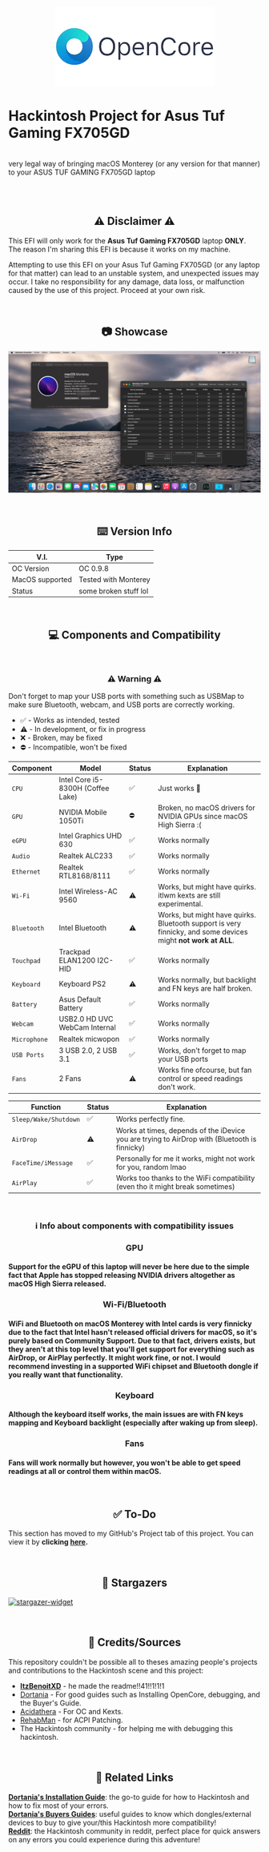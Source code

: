 <!-- made by ItzBenoitXD with the help of BlueprintFramework's README -->
<!-- Header -->
<br/><p align="center">
  <picture>
    <img alt="OpenCore Logo" src="./logo.png">  
  </picture>
  # Hackintosh Project for Asus Tuf Gaming FX705GD
  <br/>
  very legal way of bringing macOS Monterey (or any version for that manner) to your ASUS TUF GAMING FX705GD laptop
  <br/><br/>
</p>

<!-- Disclaimer -->
<br/><h2 align="center">⚠️ Disclaimer ⚠️</h2>

This EFI will only work for the **Asus Tuf Gaming FX705GD** laptop **ONLY**. The reason I'm sharing this EFI is because it works on my machine.

Attempting to use this EFI on your Asus Tuf Gaming FX705GD (or any laptop for that matter) can lead to an unstable system, and unexpected issues may occur. I take no responsibility for any damage, data loss, or malfunction caused by the use of this project. Proceed at your own risk.

<!-- Showcase -->
<br/><h2 align="center">📷 Showcase</h2>

![screenshots](./showcase.jpg)

<!-- Version Info -->
<br/><h2 align="center">⌨️ Version Info</h2>

| V.I.       | Type                                           |
| --------------- | ------------------------------------------------ |
| OC Version             | OC 0.9.8             |
| MacOS supported            | Tested with Monterey           |
| Status           | some broken stuff lol      

<!-- Components & Compatibility -->
<br/><h2 align="center">💻 Components and Compatibility</h2>

<br/><h3 align="center">⚠️ Warning ⚠️</h3>
Don't forget to map your USB ports with something such as USBMap to make sure Bluetooth, webcam, and USB ports are correctly working.

- ✅ - Works as intended, tested
- ⚠️ - In development, or fix in progress
- ❌ - Broken, may be fixed
- ⛔ - Incompatible, won't be fixed

| Component       | Model                                           | Status             | Explanation             |
| --------------- | ------------------------------------------------ | --------------- | ---------------          |
| `CPU`             | Intel Core i5-8300H (Coffee Lake)             | ✅             | Just works 🥶 |
| `GPU`             | NVIDIA Mobile 1050Ti                        | ⛔             | Broken, no macOS drivers for NVIDIA GPUs since macOS High Sierra :( |
| `eGPU`            | Intel Graphics UHD 630                       | ✅             | Works normally |
| `Audio`           | Realtek ALC233                                | ✅             | Works normally |
| `Ethernet`        | Realtek RTL8168/8111                         | ✅             | Works normally |
| `Wi-Fi`          | Intel Wireless-AC 9560                  | ⚠️ | Works, but might have quirks. itlwm kexts are still experimental. | 
| `Bluetooth`      | Intel Bluetooth                              | ⚠️ | Works, but might have quirks. Bluetooth support is very finnicky, and some devices might **not work at ALL**. | 
| `Touchpad`       | Trackpad ELAN1200 I2C-HID                    | ✅             | Works normally | 
| `Keyboard`       | Keyboard PS2                                 | ⚠️             | Works normally, but backlight and FN keys are half broken. | 
| `Battery`        | Asus Default Battery                         | ✅             | Works normally | 
| `Webcam`         | USB2.0 HD UVC WebCam Internal                                              | ✅             | Works normally | 
| `Microphone`     | Realtek micwopon                                            | ✅             | Works normally | 
| `USB Ports`     | 3 USB 2.0, 2 USB 3.1                                         | ✅             | Works, don't forget to map your USB ports | 
| `Fans`           | 2 Fans                                              | ⚠️             | Works fine ofcourse, but fan control or speed readings don't work. |

| Function       | Status             | Explanation |  
| --------------- | --------------- | --------------- |
| `Sleep/Wake/Shutdown`  | ✅             | Works perfectly fine. |
| `AirDrop`  | ⚠️             | Works at times, depends of the iDevice you are trying to AirDrop with (Bluetooth is finnicky) |
| `FaceTime/iMessage`  | ✅             | Personally for me it works, might not work for you, random lmao |
| `AirPlay`  | ✅             | Works too thanks to the WiFi compatibility (even tho it might break sometimes) |

<br/><h3 align="center">ℹ️ Info about components with compatibility issues</h3>

<h3 align="center">GPU</h3>

#### Support for the eGPU of this laptop will never be here due to the simple fact that Apple has stopped releasing NVIDIA drivers altogether as macOS High Sierra released.

<h3 align="center">Wi-Fi/Bluetooth</h3>

#### WiFi and Bluetooth on macOS Monterey with Intel cards is very finnicky due to the fact that Intel hasn't released official drivers for macOS, so it's purely based on Community Support. Due to that fact, drivers exists, but they aren't at this top level that you'll get support for everything such as AirDrop, or AirPlay perfectly. It might work fine, or not. I would recommend investing in a supported WiFi chipset and Bluetooth dongle if you really want that functionality.

<h3 align="center">Keyboard</h3>

#### Although the keyboard itself works, the main issues are with FN keys mapping and Keyboard backlight (especially after waking up from sleep).

<h3 align="center">Fans</h3>

#### Fans will work normally but however, you won't be able to get speed readings at all or control them within macOS.

<!-- TO-DO List -->
<br/><h2 align="center">✅ To-Do</h2>

This section has moved to my GitHub's Project tab of this project. You can view it by **clicking [here](https://github.com/users/Lolo280374/projects/2/views/1?layout=board).**

<!-- Stargazers -->
<br/><h2 align="center">🌟 Stargazers</h2>

<a href="https://github.com/Lolo280374/Hackintosh-TUFGAMING-FX705GD/stargazers">
  <picture>
    <source media="(prefers-color-scheme: light)" srcset="http://reporoster.com/stars/Lolo280374/Hackintosh-TUFGAMING-FX705GD">
    <img alt="stargazer-widget" src="https://reporoster.com/stars/dark/Lolo280374/Hackintosh-TUFGAMING-FX705GD">
  </picture>
</a>

<!-- Credits -->
<br/><h2 align="center">💖 Credits/Sources</h2>

This repository couldn't be possible all to theses amazing people's projects and contributions to the Hackintosh scene and this project:
- [**ItzBenoitXD**](https://github.com/ItzBenoitXD) - he made the readme!!41!!1!1!1
- [Dortania](https://dortania.github.io/) - For good guides such as Installing OpenCore, debugging, and the Buyer's Guide.
- [Acidathera](https://github.com/acidanthera) - For OC and Kexts.
- [RehabMan](https://github.com/RehabMan) - for ACPI Patching.
- The Hackintosh community - for helping me with debugging this hackintosh.

<!-- Related Links -->
<br/><h2 align="center">🔗 Related Links</h2>

[**Dortania's Installation Guide**](https://dortania.github.io/OpenCore-Install-Guide/): the go-to guide for how to Hackintosh and how to fix most of your errors.\
[**Dortania's Buyers Guides**](https://dortania.github.io/getting-started/): useful guides to know which dongles/external devices to buy to give your/this Hackintosh more compatibility!\
[**Reddit**](https://www.reddit.com/r/hackintosh/): the Hackintosh community in reddit, perfect place for quick answers on any errors you could experience during this adventure!
